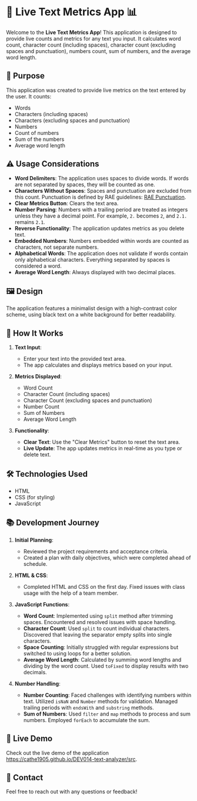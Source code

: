 # 📝 Live Text Metrics App 📊

Welcome to the **Live Text Metrics App**! This application is designed to provide live counts and metrics for any text you input. It calculates word count, character count (including spaces), character count (excluding spaces and punctuation), numbers count, sum of numbers, and the average word length.

## 🎯 Purpose

This application was created to provide live metrics on the text entered by the user. It counts:
- Words
- Characters (including spaces)
- Characters (excluding spaces and punctuation)
- Numbers
- Count of numbers
- Sum of the numbers
- Average word length

## ⚠️ Usage Considerations

- **Word Delimiters**: The application uses spaces to divide words. If words are not separated by spaces, they will be counted as one.
- **Characters Without Spaces**: Spaces and punctuation are excluded from this count. Punctuation is defined by RAE guidelines: [RAE Punctuation](https://www.rae.es/ortograf%C3%ADa/signos-de-puntuaci%C3%B3n).
- **Clear Metrics Button**: Clears the text area.
- **Number Parsing**: Numbers with a trailing period are treated as integers unless they have a decimal point. For example, `2.` becomes `2`, and `2.1.` remains `2.1`.
- **Reverse Functionality**: The application updates metrics as you delete text.
- **Embedded Numbers**: Numbers embedded within words are counted as characters, not separate numbers.
- **Alphabetical Words**: The application does not validate if words contain only alphabetical characters. Everything separated by spaces is considered a word.
- **Average Word Length**: Always displayed with two decimal places.

## 🖼️ Design

The application features a minimalist design with a high-contrast color scheme, using black text on a white background for better readability.

## 🔧 How It Works

1. **Text Input**:
   - Enter your text into the provided text area.
   - The app calculates and displays metrics based on your input.

2. **Metrics Displayed**:
   - Word Count
   - Character Count (including spaces)
   - Character Count (excluding spaces and punctuation)
   - Number Count
   - Sum of Numbers
   - Average Word Length

3. **Functionality**:
   - **Clear Text**: Use the "Clear Metrics" button to reset the text area.
   - **Live Update**: The app updates metrics in real-time as you type or delete text.

## 🛠️ Technologies Used

- HTML
- CSS (for styling)
- JavaScript

## 📚 Development Journey

1. **Initial Planning**:
   - Reviewed the project requirements and acceptance criteria.
   - Created a plan with daily objectives, which were completed ahead of schedule.

2. **HTML & CSS**:
   - Completed HTML and CSS on the first day. Fixed issues with class usage with the help of a team member.

3. **JavaScript Functions**:
   - **Word Count**: Implemented using `split` method after trimming spaces. Encountered and resolved issues with space handling.
   - **Character Count**: Used `split` to count individual characters. Discovered that leaving the separator empty splits into single characters.
   - **Space Counting**: Initially struggled with regular expressions but switched to using loops for a better solution.
   - **Average Word Length**: Calculated by summing word lengths and dividing by the word count. Used `toFixed` to display results with two decimals.

4. **Number Handling**:
   - **Number Counting**: Faced challenges with identifying numbers within text. Utilized `isNaN` and `Number` methods for validation. Managed trailing periods with `endsWith` and `substring` methods.
   - **Sum of Numbers**: Used `filter` and `map` methods to process and sum numbers. Employed `forEach` to accumulate the sum.

## 🔗 Live Demo

Check out the live demo of the application https://cathe1905.github.io/DEV014-text-analyzer/src.

## 📧 Contact

Feel free to reach out with any questions or feedback!
